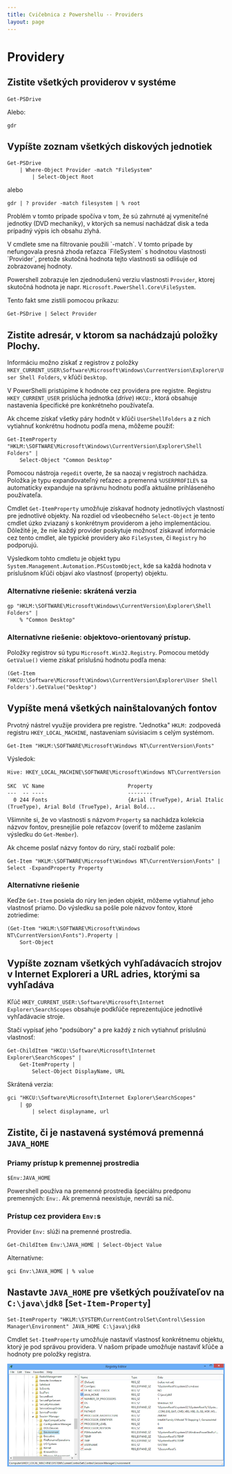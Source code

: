 ```yaml
---
title: Cvičebnica z Powershellu -- Providers
layout: page
---
```


Providery
=========

Zistite všetkých providerov v systéme
-------------------------------------

	Get-PSDrive

Alebo:

	gdr

Vypíšte zoznam všetkých diskových jednotiek
--------------------------------------------

	Get-PSDrive
	    | Where-Object Provider -match "FileSystem" 
	        | Select-Object Root

alebo

	gdr | ? provider -match filesystem | % root

Problém v tomto prípade spočíva v tom, že sú zahrnuté aj vymeniteľné jednotky
(DVD mechaniky), v ktorých sa nemusí nachádzať disk a teda prípadný výpis ich
obsahu zlyhá.

<div class="note" markdown="1">
V cmdlete sme na filtrovanie použili `-match`. V tomto prípade
by nefungovala presná zhoda reťazca `FileSystem` s hodnotou vlastnosti `Provider`, pretože
skutočná hodnota tejto vlastnosti sa odlišuje od zobrazovanej hodnoty.

Powershell zobrazuje len zjednodušenú verziu vlastnosti `Provider`, ktorej
skutočná hodnota je napr. `Microsoft.PowerShell.Core\FileSystem`.

Tento fakt sme zistili pomocou príkazu:

    Get-PSDrive | Select Provider

</div>

Zistite adresár, v ktorom sa nachádzajú položky Plochy.
-------------------------------------------------------

Informáciu možno získať z registrov z položky
`HKEY_CURRENT_USER\Software\Microsoft\Windows\CurrentVersion\Explorer\User Shell Folders`,
v kľúči `Desktop`.

V PowerShelli pristúpime k hodnote cez providera pre registre. Registru
`HKEY_CURRENT_USER` prislúcha jednotka (*drive*) `HKCU:`, ktorá
obsahuje nastavenia špecifické pre konkrétneho používateľa.

Ak chceme získať všetky páry hodnôt v kľúči `UserShellFolders` a z nich
vytiahnuť konkrétnu hodnotu podľa mena, môžeme použiť:

    Get-ItemProperty "HKLM:\SOFTWARE\Microsoft\Windows\CurrentVersion\Explorer\Shell Folders" | 
        Select-Object "Common Desktop"

Pomocou nástroja `regedit` overte, že sa naozaj v registroch nachádza.
Položka je typu expandovateľný reťazec a premenná `%USERPROFILE%` sa
automaticky expanduje na správnu hodnotu podľa aktuálne prihláseného
používateľa.

Cmdlet `Get-ItemProperty` umožňuje získavať hodnoty jednotlivých vlastností
pre jednotlivé objekty. Na rozdiel od všeobecného `Select-Object` je
tento cmdlet úzko zviazaný s konkrétnym providerom a jeho implementáciou.
Dôležité je, že nie každý provider poskytuje možnosť získavať informácie
cez tento cmdlet, ale typické providery ako `FileSystem`, či `Registry`
ho podporujú.

Výsledkom tohto cmdletu je objekt typu `System.Management.Automation.PSCustomObject`,
kde sa každá hodnota v príslušnom kľúči objaví ako vlastnosť (property) objektu.

### Alternatívne riešenie: skrátená verzia

    gp "HKLM:\SOFTWARE\Microsoft\Windows\CurrentVersion\Explorer\Shell Folders" | 
        % "Common Desktop"

### Alternatívne riešenie: objektovo-orientovaný prístup.

Položky registrov sú typu `Microsoft.Win32.Registry`. Pomocou metódy
`GetValue()` vieme získať príslušnú hodnotu podľa mena:

	(Get-Item 'HKCU:\Software\Microsoft\Windows\CurrentVersion\Explorer\User Shell Folders').GetValue("Desktop")

Vypíšte mená všetkých nainštalovaných fontov
---------------------------------------------
Prvotný nástrel využije providera pre registre. "Jednotka" `HKLM:`
zodpovedá registru `HKEY_LOCAL_MACHINE`, nastaveniam súvisiacim s celým
systémom.

	Get-Item "HKLM:\SOFTWARE\Microsoft\Windows NT\CurrentVersion\Fonts"

Výsledok:

    Hive: HKEY_LOCAL_MACHINE\SOFTWARE\Microsoft\Windows NT\CurrentVersion
        
    SKC  VC Name                           Property
    ---  -- ----                           --------
      0 244 Fonts                          {Arial (TrueType), Arial Italic (TrueType), Arial Bold (TrueType), Arial Bold...

Všimnite si, že vo vlastnosti s názvom `Property` sa nachádza kolekcia
názvov fontov, presnejšie pole reťazcov (overiť to môžeme zaslaním
výsledku do `Get-Member`).

Ak chceme poslať názvy fontov do rúry, stačí rozbaliť pole: 

    Get-Item "HKLM:\SOFTWARE\Microsoft\Windows NT\CurrentVersion\Fonts" | Select -ExpandProperty Property

### Alternatívne riešenie

Keďže `Get-Item` posiela do rúry len jeden objekt, môžeme vytiahnuť jeho
vlastnosť priamo. Do výsledku sa pošle pole názvov fontov, ktoré zotriedime:

	(Get-Item "HKLM:\SOFTWARE\Microsoft\Windows NT\CurrentVersion\Fonts").Property | 
	    Sort-Object

Vypíšte zoznam všetkých vyhľadávacích strojov v Internet Exploreri a URL adries, ktorými sa vyhľadáva
------------------------------------------------------------------------------------------------------
Kľúč `HKEY_CURRENT_USER:\Software\Microsoft\Internet Explorer\SearchScopes`
obsahuje podkľúče reprezentujúce jednotlivé vyhľadávacie stroje.

Stačí vypísať jeho "podsúbory" a pre každý z nich vytiahnuť príslušnú
vlastnosť:

    Get-ChildItem "HKCU:\Software\Microsoft\Internet Explorer\SearchScopes" |
        Get-ItemProperty |
            Select-Object DisplayName, URL
            
Skrátená verzia:

    gci "HKCU:\Software\Microsoft\Internet Explorer\SearchScopes"
        | gp
            | select displayname, url                  

	
Zistite, či je nastavená systémová premenná `JAVA_HOME`
-----------------------------------------------------------------------------

### Priamy prístup k premennej prostredia

    $Env:JAVA_HOME

Powershell používa na premenné prostredia špeciálnu predponu premenných: `Env:`.
Ak premenná neexistuje, nevráti sa nič.

### Prístup cez providera `Env:`s

Provider `Env:` slúži na premenné prostredia.

    Get-ChildItem Env:\JAVA_HOME | Select-Object Value 

Alternatívne:

	gci Env:\JAVA_HOME | % value

Nastavte `JAVA_HOME` pre všetkých používateľov na `C:\java\jdk8` [`Set-Item-Property`]
--------------------------------------------------------------------------------------

    Set-ItemProperty "HKLM:\SYSTEM\CurrentControlSet\Control\Session Manager\Environment" JAVA_HOME C:\java\jdk8

Cmdlet `Set-ItemProperty` umožňuje nastaviť vlastnosť konkrétnemu objektu,
ktorý je pod správou providera. V našom prípade umožňuje nastaviť kľúče
a hodnoty pre položky registra.

![Nová nastavená položka](powershell-registry.png)